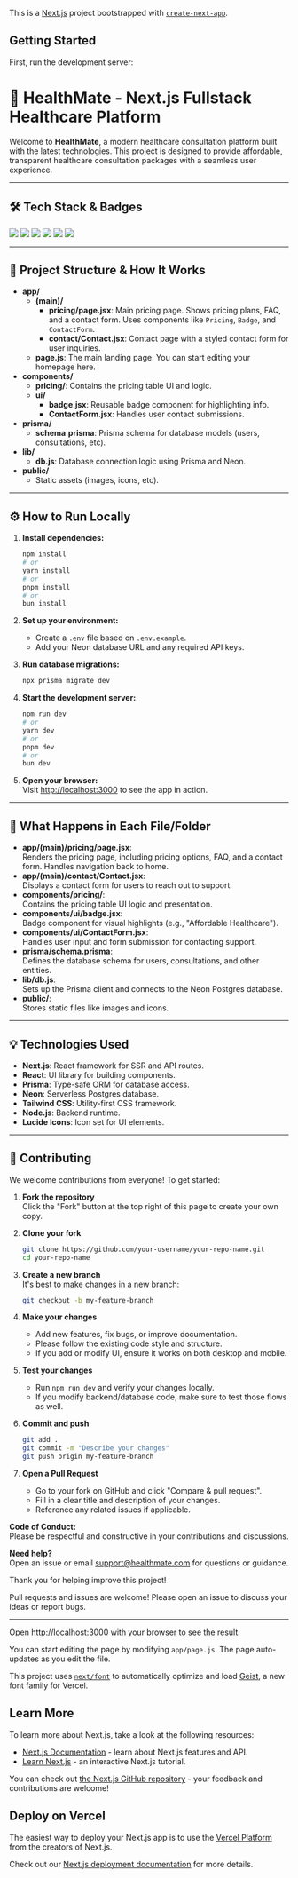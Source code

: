 This is a [Next.js](https://nextjs.org) project bootstrapped with [`create-next-app`](https://github.com/vercel/next.js/tree/canary/packages/create-next-app).

## Getting Started

First, run the development server:

# 🚀 HealthMate - Next.js Fullstack Healthcare Platform

Welcome to **HealthMate**, a modern healthcare consultation platform built with the latest technologies. This project is designed to provide affordable, transparent healthcare consultation packages with a seamless user experience.

---

## 🛠️ Tech Stack & Badges

<p align="left">
  <img src="https://img.shields.io/badge/Next.js-000?logo=nextdotjs&logoColor=white" />
  <img src="https://img.shields.io/badge/React-20232a?logo=react&logoColor=61dafb" />
  <img src="https://img.shields.io/badge/Prisma-2D3748?logo=prisma&logoColor=white" />
  <img src="https://img.shields.io/badge/Neon-00E599?logo=neon&logoColor=white" />
  <img src="https://img.shields.io/badge/Tailwind_CSS-38B2AC?logo=tailwindcss&logoColor=white" />
  <img src="https://img.shields.io/badge/Node.js-339933?logo=node.js&logoColor=white" />
</p>

---

## 📁 Project Structure & How It Works

- **app/**  
  - **(main)/**  
    - **pricing/page.jsx**: Main pricing page. Shows pricing plans, FAQ, and a contact form. Uses components like `Pricing`, `Badge`, and `ContactForm`.
    - **contact/Contact.jsx**: Contact page with a styled contact form for user inquiries.
  - **page.js**: The main landing page. You can start editing your homepage here.
- **components/**  
  - **pricing/**: Contains the pricing table UI and logic.
  - **ui/**  
    - **badge.jsx**: Reusable badge component for highlighting info.
    - **ContactForm.jsx**: Handles user contact submissions.
- **prisma/**  
  - **schema.prisma**: Prisma schema for database models (users, consultations, etc).
- **lib/**  
  - **db.js**: Database connection logic using Prisma and Neon.
- **public/**  
  - Static assets (images, icons, etc).

---

## ⚙️ How to Run Locally

1. **Install dependencies:**
   ```bash
   npm install
   # or
   yarn install
   # or
   pnpm install
   # or
   bun install
   ```

2. **Set up your environment:**
   - Create a `.env` file based on `.env.example`.
   - Add your Neon database URL and any required API keys.

3. **Run database migrations:**
   ```bash
   npx prisma migrate dev
   ```

4. **Start the development server:**
   ```bash
   npm run dev
   # or
   yarn dev
   # or
   pnpm dev
   # or
   bun dev
   ```

5. **Open your browser:**  
   Visit [http://localhost:3000](http://localhost:3000) to see the app in action.

---

## 📝 What Happens in Each File/Folder

- **app/(main)/pricing/page.jsx**:  
  Renders the pricing page, including pricing options, FAQ, and a contact form. Handles navigation back to home.
- **app/(main)/contact/Contact.jsx**:  
  Displays a contact form for users to reach out to support.
- **components/pricing/**:  
  Contains the pricing table UI logic and presentation.
- **components/ui/badge.jsx**:  
  Badge component for visual highlights (e.g., "Affordable Healthcare").
- **components/ui/ContactForm.jsx**:  
  Handles user input and form submission for contacting support.
- **prisma/schema.prisma**:  
  Defines the database schema for users, consultations, and other entities.
- **lib/db.js**:  
  Sets up the Prisma client and connects to the Neon Postgres database.
- **public/**:  
  Stores static files like images and icons.

---

## 💡 Technologies Used

- **Next.js**: React framework for SSR and API routes.
- **React**: UI library for building components.
- **Prisma**: Type-safe ORM for database access.
- **Neon**: Serverless Postgres database.
- **Tailwind CSS**: Utility-first CSS framework.
- **Node.js**: Backend runtime.
- **Lucide Icons**: Icon set for UI elements.

---

## 🤝 Contributing
We welcome contributions from everyone! To get started:

1. **Fork the repository**  
   Click the "Fork" button at the top right of this page to create your own copy.

2. **Clone your fork**  
   ```bash
   git clone https://github.com/your-username/your-repo-name.git
   cd your-repo-name
   ```

3. **Create a new branch**  
   It's best to make changes in a new branch:
   ```bash
   git checkout -b my-feature-branch
   ```

4. **Make your changes**  
   - Add new features, fix bugs, or improve documentation.
   - Please follow the existing code style and structure.
   - If you add or modify UI, ensure it works on both desktop and mobile.

5. **Test your changes**  
   - Run `npm run dev` and verify your changes locally.
   - If you modify backend/database code, make sure to test those flows as well.

6. **Commit and push**  
   ```bash
   git add .
   git commit -m "Describe your changes"
   git push origin my-feature-branch
   ```

7. **Open a Pull Request**  
   - Go to your fork on GitHub and click "Compare & pull request".
   - Fill in a clear title and description of your changes.
   - Reference any related issues if applicable.

**Code of Conduct:**  
Please be respectful and constructive in your contributions and discussions.

**Need help?**  
Open an issue or email [support@healthmate.com](mailto:support@healthmate.com) for questions or guidance.

Thank you for helping improve this project!

Pull requests and issues are welcome! Please open an issue to discuss your ideas or report bugs.

---

Open [http://localhost:3000](http://localhost:3000) with your browser to see the result.

You can start editing the page by modifying `app/page.js`. The page auto-updates as you edit the file.

This project uses [`next/font`](https://nextjs.org/docs/app/building-your-application/optimizing/fonts) to automatically optimize and load [Geist](https://vercel.com/font), a new font family for Vercel.

## Learn More

To learn more about Next.js, take a look at the following resources:

- [Next.js Documentation](https://nextjs.org/docs) - learn about Next.js features and API.
- [Learn Next.js](https://nextjs.org/learn) - an interactive Next.js tutorial.

You can check out [the Next.js GitHub repository](https://github.com/vercel/next.js) - your feedback and contributions are welcome!

## Deploy on Vercel

The easiest way to deploy your Next.js app is to use the [Vercel Platform](https://vercel.com/new?utm_medium=default-template&filter=next.js&utm_source=create-next-app&utm_campaign=create-next-app-readme) from the creators of Next.js.

Check out our [Next.js deployment documentation](https://nextjs.org/docs/app/building-your-application/deploying) for more details.
